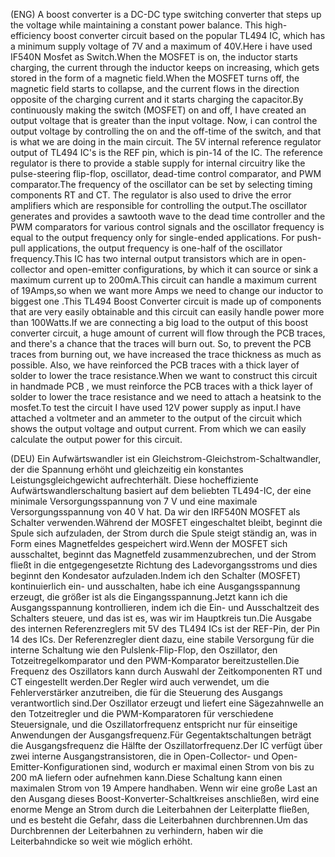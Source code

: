 (ENG)  A boost converter is a DC-DC type switching converter that steps up the voltage while maintaining a constant power balance. This  high-efficiency boost converter circuit based on the popular TL494 IC, which has a minimum supply voltage of 7V and a maximum of 40V.Here i have used IF540N Mosfet as Switch.When the MOSFET is on, the inductor starts charging, the current through the inductor keeps on increasing, which gets stored in the form of a magnetic field.When the  MOSFET turns off, the magnetic field starts to collapse, and the current flows in the direction opposite of the charging current and it starts charging the capacitor.By continuously making the switch (MOSFET) on and off, I have created an output voltage that is greater than the input voltage. Now, i can control the output voltage by controlling the on and the off-time of the switch, and that is what we are doing in the main circuit. The 5V internal reference regulator output of TL494 IC's is the REF pin, which is pin-14 of the IC. The reference regulator is there to provide a stable supply for internal circuitry like the pulse-steering flip-flop, oscillator, dead-time control comparator, and PWM comparator.The frequency of the oscillator can be set by selecting timing components RT and CT. The regulator is also used to drive the error amplifiers which are responsible for controlling the output.The oscillator generates and provides a sawtooth wave to the dead time controller and the PWM comparators for various control signals and the oscillator frequency is equal to the output frequency only for single-ended applications. For push-pull applications, the output frequency is one-half of the oscillator frequency.This IC has two internal output transistors which are in open-collector and open-emitter configurations, by which it can source or sink a maximum current up to 200mA.This circuit can handle a maximum current of 19Amps,so when we want more Amps we need to change our inductor to biggest one .This TL494 Boost Converter circuit is made up of components that are very easily obtainable and this circuit can easily handle power more than 100Watts.If we are connecting a big load to the output of this boost converter circuit, a huge amount of current will flow through the PCB traces, and there's a chance that the traces will burn out. So, to prevent the PCB traces from burning out, we have increased the trace thickness as much as possible. Also, we have reinforced the PCB traces with a thick layer of solder to lower the trace resistance.When we want to  construct this circuit in handmade PCB , we must  reinforce the PCB traces with a thick layer of solder to lower the trace resistance and we need to attach a heatsink to the mosfet.To test the circuit I have used 12V power supply as input.I have attached a voltmeter and an ammeter to the output of the circuit which shows the output voltage and output current. From which we can easily calculate the output power for this circuit. 

(DEU)   Ein Aufwärtswandler ist ein Gleichstrom-Gleichstrom-Schaltwandler, der die Spannung erhöht und gleichzeitig ein konstantes Leistungsgleichgewicht aufrechterhält. Diese hocheffiziente Aufwärtswandlerschaltung basiert auf dem beliebten TL494-IC, der eine minimale Versorgungsspannung von 7 V und eine maximale Versorgungsspannung von 40 V hat. Da wir den IRF540N MOSFET als Schalter verwenden.Während der MOSFET eingeschaltet bleibt, beginnt die Spule sich aufzuladen, der Strom durch die Spule steigt ständig an, was in Form eines Magnetfeldes gespeichert wird.Wenn der MOSFET sich ausschaltet, beginnt das Magnetfeld zusammenzubrechen, und der Strom fließt in die entgegengesetzte Richtung des Ladevorgangsstroms und dies beginnt den Kondesator aufzuladen.Indem ich den Schalter (MOSFET) kontinuierlich ein- und ausschalten, habe ich  eine Ausgangsspannung erzeugt, die größer ist als die Eingangsspannung.Jetzt kann ich die Ausgangsspannung kontrollieren, indem ich die Ein- und Ausschaltzeit des Schalters steuere, und das ist es, was wir im Hauptkreis tun.Die Ausgabe des internen Referenzreglers mit 5V des TL494 ICs ist der REF-Pin, der Pin 14 des ICs. Der Referenzregler dient dazu, eine stabile Versorgung für die interne Schaltung wie den Pulslenk-Flip-Flop, den Oszillator, den Totzeitregelkomparator und den PWM-Komparator bereitzustellen.Die Frequenz des Oszillators kann durch Auswahl der Zeitkomponenten RT und CT eingestellt werden.Der Regler wird auch verwendet, um die Fehlerverstärker anzutreiben, die für die Steuerung des Ausgangs verantwortlich sind.Der Oszillator erzeugt und liefert eine Sägezahnwelle an den Totzeitregler und die PWM-Komparatoren für verschiedene Steuersignale, und die Oszillatorfrequenz entspricht nur für einseitige Anwendungen der Ausgangsfrequenz.Für Gegentaktschaltungen beträgt die Ausgangsfrequenz die Hälfte der Oszillatorfrequenz.Der IC verfügt über zwei interne Ausgangstransistoren, die in Open-Collector- und Open-Emitter-Konfigurationen sind, wodurch er maximal einen Strom von bis zu 200 mA liefern oder aufnehmen kann.Diese Schaltung kann einen maximalen Strom von 19 Ampere handhaben. Wenn wir eine große Last an den Ausgang dieses Boost-Konverter-Schaltkreises anschließen, wird eine enorme Menge an Strom durch die Leiterbahnen der Leiterplatte fließen, und es besteht die Gefahr, dass die Leiterbahnen durchbrennen.Um das Durchbrennen der Leiterbahnen zu verhindern, haben wir die Leiterbahndicke so weit wie möglich erhöht. 
